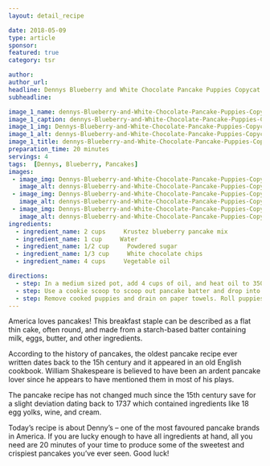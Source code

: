 ```yaml
---
layout: detail_recipe

date: 2018-05-09
type: article
sponsor: 
featured: true
category: tsr

author:  
author_url: 
headline: Dennys Blueberry and White Chocolate Pancake Puppies Copycat Recipe
subheadline: 

image_1_name: dennys-Blueberry-and-White-Chocolate-Pancake-Puppies-Copycat-Recipe-24308
image_1_caption: dennys-Blueberry-and-White-Chocolate-Pancake-Puppies-Copycat-Recipe-24308
image_1_img: Dennys-Blueberry-and-White-Chocolate-Pancake-Puppies-Copycat-Recipe-24308.jpg
image_1_alt: dennys-Blueberry-and-White-Chocolate-Pancake-Puppies-Copycat-Recipe-24308
image_1_title: dennys-Blueberry-and-White-Chocolate-Pancake-Puppies-Copycat-Recipe-24308
preparation_time: 20 minutes
servings: 4
tags:  [Dennys, Blueberry, Pancakes]
images: 
 - image_img: Dennys-Blueberry-and-White-Chocolate-Pancake-Puppies-Copycat-Recipe-Ingredient-Pancake-Mix-46266.jpg
   image_alt: dennys-Blueberry-and-White-Chocolate-Pancake-Puppies-Copycat-Recipe-Ingredient-Pancake-Mix-46266
 - image_img: Dennys-Blueberry-and-White-Chocolate-Pancake-Puppies-Copycat-Recipe-Ingredient-Powdered-Sugar-33057.jpg
   image_alt: dennys-Blueberry-and-White-Chocolate-Pancake-Puppies-Copycat-Recipe-Ingredient-Powdered-Sugar-33057
 - image_img: Dennys-Blueberry-and-White-Chocolate-Pancake-Puppies-Copycat-Recipe-Ingredient-White-Chocolate-Chips-37118.jpg
   image_alt: dennys-Blueberry-and-White-Chocolate-Pancake-Puppies-Copycat-Recipe-Ingredient-White-Chocolate-Chips-37118
ingredients:
  - ingredient_name: 2 cups     Krustez blueberry pancake mix
  - ingredient_name: 1 cup     Water
  - ingredient_name: 1/2 cup     Powdered sugar
  - ingredient_name: 1/3 cup     White chocolate chips
  - ingredient_name: 4 cups     Vegetable oil

directions:
  - step: In a medium sized pot, add 4 cups of oil, and heat oil to 350 degrees. In a medium sized bowl combine pancake mix, water, and white chocolate chips and mix until blended.
  - step: Use a cookie scoop to scoop out pancake batter and drop into hot oil. Turn pancake puppy when the pancake dough ball turns brown, flip over using a slotted spoon, and cook until the other side has been browned.
  - step: Remove cooked puppies and drain on paper towels. Roll puppies in powdered sugar, and top with any remaining powder sugar serve with your favorite pancake syrup.
---
```

	
America loves pancakes! This breakfast staple can be described as a flat thin cake, often round, and made from a starch-based batter containing milk, eggs, butter, and other ingredients.

<!--more-->According to the history of pancakes, the oldest pancake recipe ever written dates back to the 15h century and it appeared in an old English cookbook. William Shakespeare is believed to have been an ardent pancake lover since he appears to have mentioned them in most of his plays.

The pancake recipe has not changed much since the 15th century save for a slight deviation dating back to 1737 which contained ingredients like 18 egg yolks, wine, and cream.

Today&rsquo;s recipe is about Denny&rsquo;s &ndash; one of the most favoured pancake brands in America. If you are lucky enough to have all ingredients at hand, all you need are 20 minutes of your time to produce some of the sweetest and crispiest pancakes you&rsquo;ve ever seen. Good luck!